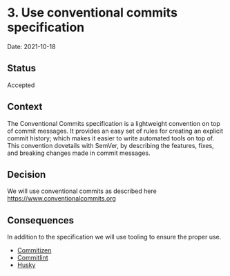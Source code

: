 # 3. Use conventional commits specification

Date: 2021-10-18

## Status

Accepted

## Context

The Conventional Commits specification is a lightweight convention on top of commit messages. It provides an easy set of rules for creating an explicit commit history; which makes it easier to write automated tools on top of. This convention dovetails with SemVer, by describing the features, fixes, and breaking changes made in commit messages.

## Decision

We will use conventional commits as described here https://www.conventionalcommits.org

## Consequences

In addition to the specification we will use tooling to ensure the proper use.

- [Commitizen](https://commitizen-tools.github.io/commitizen/)
- [Commitlint](https://commitlint.js.org)
- [Husky](https://typicode.github.io/husky)
